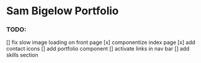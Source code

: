 # Sam Bigelow Portfolio

### TODO:

[] fix slow image loading on front page
[x] componentize index page
[x] add contact icons
[] add portfolio component
[] activate links in nav bar
[] add skills section
